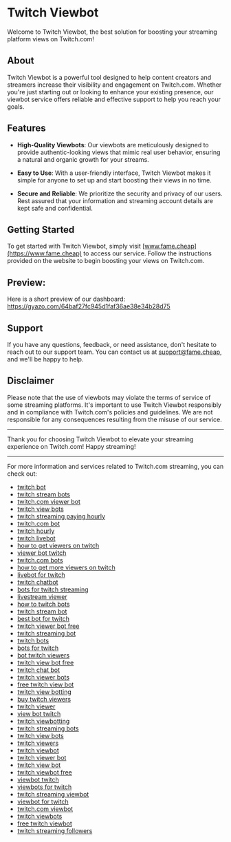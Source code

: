 # Twitch Viewbot

Welcome to Twitch Viewbot, the best solution for boosting your streaming platform views on Twitch.com! 

## About

Twitch Viewbot is a powerful tool designed to help content creators and streamers increase their visibility and engagement on Twitch.com. Whether you're just starting out or looking to enhance your existing presence, our viewbot service offers reliable and effective support to help you reach your goals.

## Features

- **High-Quality Viewbots**: Our viewbots are meticulously designed to provide authentic-looking views that mimic real user behavior, ensuring a natural and organic growth for your streams.
  
- **Easy to Use**: With a user-friendly interface, Twitch Viewbot makes it simple for anyone to set up and start boosting their views in no time.

- **Secure and Reliable**: We prioritize the security and privacy of our users. Rest assured that your information and streaming account details are kept safe and confidential.

## Getting Started

To get started with Twitch Viewbot, simply visit [www.fame.cheap](https://www.fame.cheap) to access our service. Follow the instructions provided on the website to begin boosting your views on Twitch.com.

## Preview:

Here is a short preview of our dashboard: https://gyazo.com/64baf27fc945d1faf36ae38e34b28d75

## Support

If you have any questions, feedback, or need assistance, don't hesitate to reach out to our support team. You can contact us at [support@fame.cheap](mailto:support@fame.cheap), and we'll be happy to help.

## Disclaimer

Please note that the use of viewbots may violate the terms of service of some streaming platforms. It's important to use Twitch Viewbot responsibly and in compliance with Twitch.com's policies and guidelines. We are not responsible for any consequences resulting from the misuse of our service.

---

Thank you for choosing Twitch Viewbot to elevate your streaming experience on Twitch.com! Happy streaming!

---

For more information and services related to Twitch.com streaming, you can check out:

- [twitch bot](https://fame.cheap/shop/twitch)
- [twitch stream bots](https://fame.cheap/shop/twitch)
- [twitch.com viewer bot](https://fame.cheap/shop/twitch)
- [twitch view bots](https://fame.cheap/shop/twitch)
- [twitch streaming paying hourly](https://fame.cheap/shop/twitch)
- [twitch.com bot](https://fame.cheap/shop/twitch)
- [twitch hourly](https://fame.cheap/shop/twitch)
- [twitch livebot](https://fame.cheap/shop/twitch)
- [how to get viewers on twitch](https://fame.cheap/shop/twitch)
- [viewer bot twitch](https://fame.cheap/shop/twitch)
- [twitch.com bots](https://fame.cheap/shop/twitch)
- [how to get more viewers on twitch](https://fame.cheap/shop/twitch)
- [livebot for twitch](https://fame.cheap/shop/twitch)
- [twitch chatbot](https://fame.cheap/shop/twitch)
- [bots for twitch streaming](https://fame.cheap/shop/twitch)
- [livestream viewer](https://fame.cheap/shop/twitch)
- [how to twitch bots](https://fame.cheap/shop/twitch)
- [twitch stream bot](https://fame.cheap/shop/twitch)
- [best bot for twitch](https://fame.cheap/shop/twitch)
- [twitch viewer bot free](https://fame.cheap/shop/twitch)
- [twitch streaming bot](https://fame.cheap/shop/twitch)
- [twitch bots](https://fame.cheap/shop/twitch)
- [bots for twitch](https://fame.cheap/shop/twitch)
- [bot twitch viewers](https://fame.cheap/shop/twitch)
- [twitch view bot free](https://fame.cheap/shop/twitch)
- [twitch chat bot](https://fame.cheap/shop/twitch)
- [twitch viewer bots](https://fame.cheap/shop/twitch)
- [free twitch view bot](https://fame.cheap/shop/twitch)
- [twitch view botting](https://fame.cheap/shop/twitch)
- [buy twitch viewers](https://fame.cheap/shop/twitch)
- [twitch viewer](https://fame.cheap/shop/twitch)
- [view bot twitch](https://fame.cheap/shop/twitch)
- [twitch viewbotting](https://fame.cheap/shop/twitch)
- [twitch streaming bots](https://fame.cheap/shop/twitch)
- [twitch view bots](https://fame.cheap/shop/twitch)
- [twitch viewers](https://fame.cheap/shop/twitch)
- [twitch viewbot](https://fame.cheap/shop/twitch)
- [twitch viewer bot](https://fame.cheap/shop/twitch)
- [twitch view bot](https://fame.cheap/shop/twitch)
- [twitch viewbot free](https://fame.cheap/shop/twitch)
- [viewbot twitch](https://fame.cheap/shop/twitch)
- [viewbots for twitch](https://fame.cheap/shop/twitch)
- [twitch streaming viewbot](https://fame.cheap/shop/twitch)
- [viewbot for twitch](https://fame.cheap/shop/twitch)
- [twitch.com viewbot](https://fame.cheap/shop/twitch)
- [twitch viewbots](https://fame.cheap/shop/twitch)
- [free twitch viewbot](https://fame.cheap/shop/twitch)
- [twitch streaming followers](https://fame.cheap/shop/twitch)
